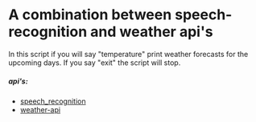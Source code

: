  # A combination between speech-recognition and weather api's
In this script if you will say "temperature" print weather forecasts for the upcoming days.
If you say "exit" the script will stop.

##### api's:
  - [speech_recognition](https://github.com/tmavre/speech_recognition "speech_recognition")
  - [weather-api](https://github.com/AnthonyBloomer/weather-api "weather-apin")
